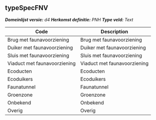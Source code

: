 ## typeSpecFNV

*__Domeinlijst versie:__ d4*
*__Herkomst definitie:__ PNH*
*__Type veld:__ Text*

|__Code__ |__Description__	|
|	---	|	---	|
| Brug met faunavoorziening | Brug met faunavoorziening |
| Duiker met faunavoorziening | Duiker met faunavoorziening |
| Sluis met faunavoorziening | Sluis met faunavoorziening |
| Viaduct met faunavoorziening | Viaduct met faunavoorziening |
| Ecoducten | Ecoducten |
| Ecoduikers | Ecoduikers |
| Faunatunnel | Faunatunnel |
| Groenzone | Groenzone |
| Onbekend | Onbekend |
| Overig | Overig |